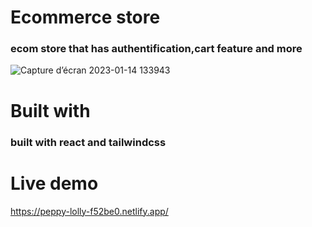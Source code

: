 # Ecommerce store

### ecom store that has authentification,cart feature and more 



![Capture d’écran 2023-01-14 133943](https://user-images.githubusercontent.com/69359301/212471955-56454986-e25b-4387-833c-e3c180224a0d.png)


# Built with 

 ### built with react and tailwindcss

# Live demo

https://peppy-lolly-f52be0.netlify.app/
